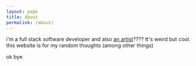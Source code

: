 ```yaml
---
layout: page
title: About
permalink: /about/
---
```


i'm a full stack software developer and also [an artist](https://caedachi.art)???? tt's weird but cool. this website is for my random thoughts (among other things)


ok bye
